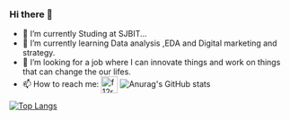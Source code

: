 ### Hi there 👋

- 🔭 I’m currently Studing at SJBIT...
- 🌱 I’m currently learning Data analysis ,EDA  and Digital marketing and strategy.
- 🤔 I’m looking for a job where I can innovate things and work on things that can change the our lifes.
- 📫 How to reach me: 
<a href="https://www.linkedin.com/in/parinith-s-kumar-5b3a40186/" target="blank"><img align="center" src="https://cdn.jsdelivr.net/npm/simple-icons@3.0.1/icons/linkedin.svg" alt="f12r" height="30" width="30" /></a>
![Anurag's GitHub stats](https://github-readme-stats.vercel.app/api?username=parinith&show_icons=true&theme=radical)

[![Top Langs](https://github-readme-stats.vercel.app/api/top-langs/?username=parinith)](https://github.com/parinith/github-readme-stats)<p align="left"></p>
<!--
**parinith/parinith** is a ✨ _special_ ✨ repository because its `README.md` (this file) appears on your GitHub profile.

Here are some ideas to get you started:

- 🔭 I’m currently working on ...
- 🌱 I’m currently learning ...
- 👯 I’m looking to collaborate on ...
- 🤔 I’m looking for help with ...
- 💬 Ask me about ...
- 📫 How to reach me: ...
- 😄 Pronouns: ...
- ⚡ Fun fact: ...
-->
